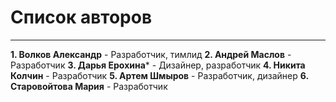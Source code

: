 # Список авторов
---
**1. Волков Александр** - Разработчик, тимлид
**2. Андрей Маслов** - Разработчик
**3. Дарья Ерохина*** - Дизайнер, разработчик
**4. Никита Колчин** - Разработчик
**5. Артем Шмыров** - Разработчик, дизайнер
**6. Старовойтова Мария** - Разработчик
